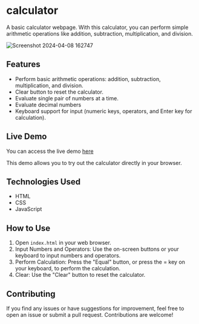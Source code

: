 # calculator

A basic calculator webpage. With this calculator, you can perform simple arithmetic operations like addition, subtraction, multiplication, and division.

![Screenshot 2024-04-08 162747](https://github.com/NorenzL/calculator/assets/68904749/1b38deb4-d74a-441d-93d3-2fe7838b23d8)

## Features

- Perform basic arithmetic operations: addition, subtraction, multiplication, and division.
- Clear button to reset the calculator.
- Evaluate single pair of numbers at a time.
- Evaluate decimal numbers
- Keyboard support for input (numeric keys, operators, and Enter key for calculation).

## Live Demo

You can access the live demo [here](https://norenzl.github.io/calculator/)

This demo allows you to try out the calculator directly in your browser.

## Technologies Used

- HTML
- CSS
- JavaScript

## How to Use

1. Open `index.html` in your web browser.
2. Input Numbers and Operators: Use the on-screen buttons or your keyboard to input numbers and operators.
3. Perform Calculation: Press the "Equal" button, or press the = key on your keyboard, to perform the calculation.
4. Clear: Use the "Clear" button to reset the calculator.

## Contributing

If you find any issues or have suggestions for improvement, feel free to open an issue or submit a pull request. Contributions are welcome!
   
